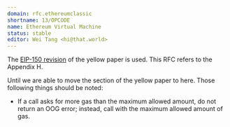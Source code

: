 ```yaml
---
domain: rfc.ethereumclassic
shortname: 13/OPCODE
name: Ethereum Virtual Machine
status: stable
editor: Wei Tang <hi@that.world>
---
```


The [EIP-150 revision](http://gavwood.com/paper.pdf) of the yellow
paper is used. This RFC refers to the Appendix H.

Until we are able to move the section of the yellow paper to
here. Those following things should be noted:

* If a call asks for more gas than the maximum allowed amount, do not
  return an OOG error; instead, call with the maximum allowed amount
  of gas.
